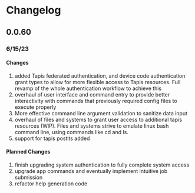 # Changelog
## 0.0.60
### 6/15/23
#### Changes
1. added Tapis federated authentication, and device code authentication grant types to allow for more flexible access to Tapis resources. Full revamp of the whole authentication workflow to achieve this
2. overhaul of user interface and command entry to provide better interactivity with commands that previously required config files to execute properly
3. More effective command line argument validation to sanitize data input
4. overhaul of files and systems to grant user access to additional tapis resources (WIP). Files and systems strive to emulate linux bash command line, using commands like cd and ls.
5. support for tapis postits added

#### Planned Changes
1. finish upgrading system authentication to fully complete system access
2. upgrade app commands and eventually implement intuitive job submission
3. refactor help generation code